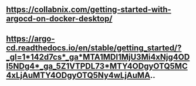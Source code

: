 ## https://collabnix.com/getting-started-with-argocd-on-docker-desktop/

## https://argo-cd.readthedocs.io/en/stable/getting_started/?_gl=1*142d7cs*_ga*MTA1MDI1MjU3Mi4xNjg4ODI5NDg4*_ga_5Z1VTPDL73*MTY4ODgyOTQ5MC4xLjAuMTY4ODgyOTQ5Ny4wLjAuMA..